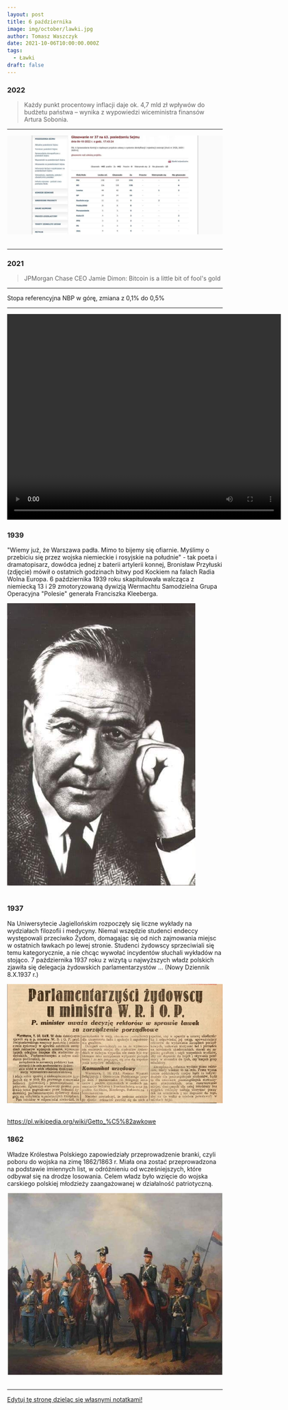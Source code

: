 ```yaml
---
layout: post
title: 6 października
image: img/october/lawki.jpg
author: Tomasz Waszczyk
date: 2021-10-06T10:00:00.000Z
tags:
  - Ławki
draft: false
---
```


### 2022

> Każdy punkt procentowy inflacji daje ok. 4,7 mld zł wpływów do budżetu państwa – wynika z wypowiedzi wiceministra finansów Artura Sobonia.

---

<img src="./img/october/rejestracja_zwierzat.jpeg"><br><br>

---

### 2021

> JPMorgan Chase CEO Jamie Dimon: Bitcoin is a little bit of fool's gold

---

Stopa referencyjna NBP w górę, zmiana z 0,1% do 0,5%

---

<video width="640" height="480" controls>
<source src="./movies/october/neonowkachleb.mp4" type="video/mp4">
Your browser does not support the video tag.
</video>

### 1939

"Wiemy już, że Warszawa padła.
Mimo to bijemy się ofiarnie.
Myślimy o przebiciu się przez
wojska niemieckie i rosyjskie na
południe" - tak poeta i
dramatopisarz, dowódca jednej z
baterii artylerii konnej, Bronisław
Przyłuski (zdjęcie) mówił o ostatnich
godzinach bitwy pod Kockiem na
falach Radia Wolna Europa.
6 października 1939 roku skapitulowała walcząca z niemiecką 13 i 29 zmotoryzowaną dywizją Wermachtu Samodzielna Grupa Operacyjna "Polesie" generała Franciszka Kleeberga.

<img src="./img/october/klebberg.jpg"/><br><br>

### 1937

Na Uniwersytecie Jagiellońskim rozpoczęły się liczne wykłady na wydziałach filozofii i medycyny. Niemal wszędzie studenci endeccy występowali przeciwko Żydom, domagając się od nich zajmowania miejsc w ostatnich ławkach po lewej stronie. Studenci żydowscy sprzeciwiali się temu kategorycznie, a nie chcąc wywołać incydentów słuchali wykładów na stojąco.
7 października 1937 roku z wizytą u najwyższych władz polskich zjawiła się delegacja żydowskich parlamentarzystów ...
(Nowy Dziennik 8.X.1937 r.)

<img src="./img/october/lawki.jpg"/><br><br>

https://pl.wikipedia.org/wiki/Getto_%C5%82awkowe

### 1862

Władze Królestwa Polskiego zapowiedziały przeprowadzenie branki, czyli poboru do wojska na zimę 1862/1863 r. Miała ona zostać przeprowadzona na podstawie imiennych list, w odróżnieniu od wcześniejszych, które odbywał się na drodze losowania. Celem władz było wzięcie do wojska carskiego polskiej młodzieży zaangażowanej w działalność patriotyczną.

<img src="./img/october/branki.jpg"><br><br>

---

<a href="https://github.com/TomaszWaszczyk/historia.waszczyk.com/edit/master/src/content/october-6.md" target="_blank">Edytuj tę stronę dzieląc się własnymi notatkami!</a>
